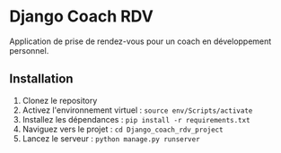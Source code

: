 # Django Coach RDV

Application de prise de rendez-vous pour un coach en développement personnel.

## Installation

1. Clonez le repository
2. Activez l'environnement virtuel : `source env/Scripts/activate`
3. Installez les dépendances : `pip install -r requirements.txt`
4. Naviguez vers le projet : `cd Django_coach_rdv_project`
5. Lancez le serveur : `python manage.py runserver`
